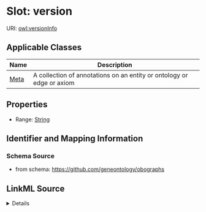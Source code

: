 # Slot: version

URI: [owl:versionInfo](http://www.w3.org/2002/07/owl#versionInfo)



<!-- no inheritance hierarchy -->




## Applicable Classes

| Name | Description |
| --- | --- |
[Meta](Meta.md) | A collection of annotations on an entity or ontology or edge or axiom






## Properties

* Range: [String](String.md)







## Identifier and Mapping Information







### Schema Source


* from schema: https://github.com/geneontology/obographs




## LinkML Source

<details>
```yaml
name: version
from_schema: https://github.com/geneontology/obographs
rank: 1000
slot_uri: owl:versionInfo
alias: version
domain_of:
- Meta
range: string

```
</details>